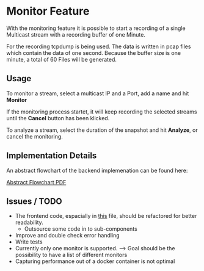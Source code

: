 # Monitor Feature

With the monitoring feature it is possible to start a recording of a single Multicast stream with a recording buffer of one Minute.

For the recording tcpdump is being used. The data is written in pcap files which contain the data of one second. Because the buffer size is one minute, a total of 60 Files will be generated.

## Usage

To monitor a stream, select a multicast IP and a Port, add a name and hit __Monitor__

If the monitoring process startet, it will keep recording the selected streams until the __Cancel__ button has been klicked.

To analyze a stream, select the duration of the snapshot and hit __Analyze__, or cancel the monitoring.

## Implementation Details

An abstract flowchart of the backend implemenation can be found here:

[Abstract Flowchart PDF](./monitoring_extension-abstract_flowchart.pdf)

## Issues / TODO

- The frontend code, espacially in [this]() file, should be refactored for better readability.
    - Outsource some code in to sub-components
- Improve and double check error handling
- Write tests
- Currently only one monitor is supported. --> Goal should be the possibility to have a list of different monitors
- Capturing performance out of a docker container is not optimal

